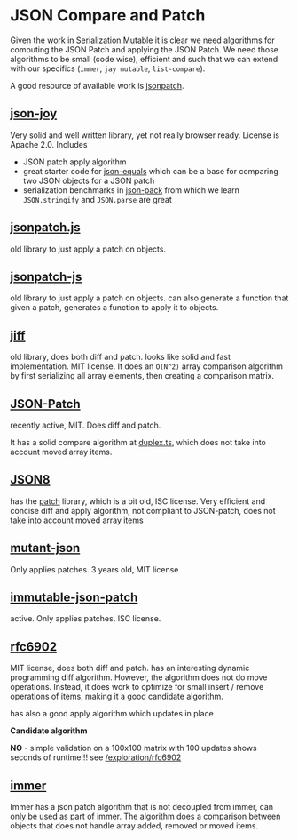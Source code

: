 # JSON Compare and Patch

Given the work in [Serialization Mutable](22%20-%20serialized%20mutable.md) it is clear we need algorithms for
computing the JSON Patch and applying the JSON Patch. We need those algorithms to be small (code wise), efficient
and such that we can extend with our specifics (`immer`, `jay mutable`, `list-compare`).

A good resource of available work is [jsonpatch](https://jsonpatch.com/).

## [json-joy](https://github.com/streamich/json-joy)

Very solid and well written library, yet not really browser ready. License is Apache 2.0.
Includes

- JSON patch apply algorithm
- great starter code for [json-equals](https://github.com/streamich/json-joy/tree/master/src/json-equal) which can be a base
  for comparing two JSON objects for a JSON patch
- serialization benchmarks in [json-pack](https://github.com/streamich/json-joy/tree/master/src/json-pack) from which we learn
  `JSON.stringify` and `JSON.parse` are great

## [jsonpatch.js](https://github.com/dharmafly/jsonpatch.js)

old library to just apply a patch on objects.

## [jsonpatch-js](http://bruth.github.io/jsonpatch-js/)

old library to just apply a patch on objects.
can also generate a function that given a patch, generates a function to apply it to objects.

## [jiff](https://github.com/cujojs/jiff)

old library, does both diff and patch. looks like solid and fast implementation. MIT license.
It does an `O(N^2)` array comparison algorithm by first serializing all array elements, then creating a comparison
matrix.

## [JSON-Patch](https://github.com/Starcounter-Jack/JSON-Patch)

recently active, MIT.
Does diff and patch.

It has a solid compare algorithm at [duplex.ts](https://github.com/Starcounter-Jack/JSON-Patch/blob/master/src/duplex.ts#L143),
which does not take into account moved array items.

## [JSON8](https://github.com/sonnyp/JSON8)

has the [patch](https://github.com/sonnyp/JSON8/tree/main/packages/patch) library, which is a bit old, ISC license.
Very efficient and concise diff and apply algorithm, not compliant to JSON-patch, does not take into account moved array items

## [mutant-json](https://github.com/rubeniskov/mutant-json)

Only applies patches. 3 years old, MIT license

## [immutable-json-patch](https://github.com/josdejong/immutable-json-patch)

active. Only applies patches. ISC license.

## [rfc6902](https://github.com/chbrown/rfc6902)

MIT license, does both diff and patch.
has an interesting dynamic programming diff algorithm. However, the algorithm does not do move operations.
Instead, it does work to optimize for small insert / remove operations of items, making it a good candidate algorithm.

has also a good apply algorithm which updates in place

**Candidate algorithm**

**NO** - simple validation on a 100x100 matrix with 100 updates shows seconds of runtime!!!
see [/exploration/rfc6902](../exploration/rfc6902)

## [immer](https://github.com/immerjs/immer)

Immer has a json patch algorithm that is not decoupled from immer, can only be used as part of immer.
The algorithm does a comparison between objects that does not handle array added, removed or moved items.
